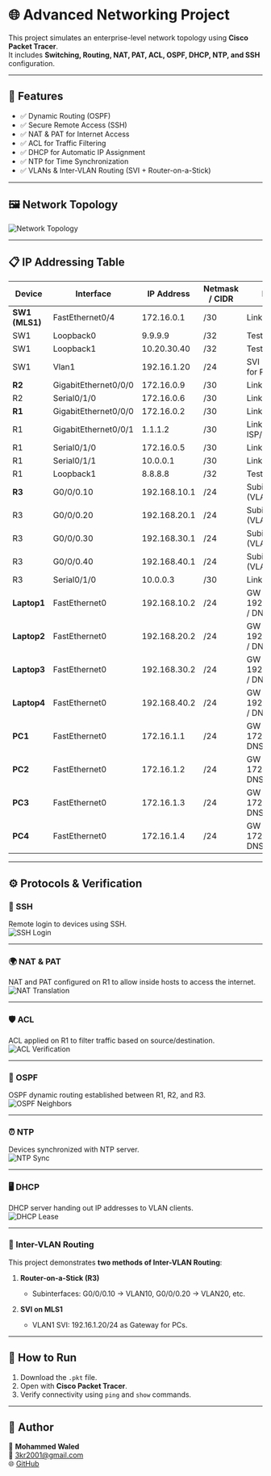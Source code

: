 # 🌐 Advanced Networking Project

This project simulates an enterprise-level network topology using **Cisco Packet Tracer**.  
It includes **Switching, Routing, NAT, PAT, ACL, OSPF, DHCP, NTP, and SSH** configuration.  

---

## 🔑 Features
- ✅ Dynamic Routing (OSPF)
- ✅ Secure Remote Access (SSH)
- ✅ NAT & PAT for Internet Access
- ✅ ACL for Traffic Filtering
- ✅ DHCP for Automatic IP Assignment
- ✅ NTP for Time Synchronization
- ✅ VLANs & Inter-VLAN Routing (SVI + Router-on-a-Stick)

---

## 🖼️ Network Topology
![Network Topology](./images/TOPOLOGY.PNG)

---

## 📋 IP Addressing Table

| Device | Interface              | IP Address     | Netmask / CIDR | Notes                              |
|--------|------------------------|----------------|----------------|-----------------------------------|
| **SW1 (MLS1)** | FastEthernet0/4      | 172.16.0.1     | /30            | Link to R1                        |
| SW1    | Loopback0              | 9.9.9.9        | /32            | Test / ID                         |
| SW1    | Loopback1              | 10.20.30.40    | /32            | Test / ID                         |
| SW1    | Vlan1                  | 192.16.1.20    | /24            | SVI (Gateway for PCs)             |
| **R2** | GigabitEthernet0/0/0   | 172.16.0.9     | /30            | Link to MLS1                      |
| R2     | Serial0/1/0            | 172.16.0.6     | /30            | Link to R1                        |
| **R1** | GigabitEthernet0/0/0   | 172.16.0.2     | /30            | Link to SW1                       |
| R1     | GigabitEthernet0/0/1   | 1.1.1.2        | /30            | Link to ISP/Outside               |
| R1     | Serial0/1/0            | 172.16.0.5     | /30            | Link to R2                        |
| R1     | Serial0/1/1            | 10.0.0.1       | /30            | Link to R3                        |
| R1     | Loopback1              | 8.8.8.8        | /32            | Test / DNS                        |
| **R3** | G0/0/0.10              | 192.168.10.1   | /24            | Subinterface (VLAN10)             |
| R3     | G0/0/0.20              | 192.168.20.1   | /24            | Subinterface (VLAN20)             |
| R3     | G0/0/0.30              | 192.168.30.1   | /24            | Subinterface (VLAN30)             |
| R3     | G0/0/0.40              | 192.168.40.1   | /24            | Subinterface (VLAN40)             |
| R3     | Serial0/1/0            | 10.0.0.3       | /30            | Link to R1                        |
| **Laptop1** | FastEthernet0        | 192.168.10.2   | /24            | GW 192.168.10.1 / DNS 8.8.8.8     |
| **Laptop2** | FastEthernet0        | 192.168.20.2   | /24            | GW 192.168.20.1 / DNS 8.8.8.8     |
| **Laptop3** | FastEthernet0        | 192.168.30.2   | /24            | GW 192.168.30.1 / DNS 8.8.8.8     |
| **Laptop4** | FastEthernet0        | 192.168.40.2   | /24            | GW 192.168.40.1 / DNS 8.8.8.8     |
| **PC1** | FastEthernet0          | 172.16.1.1     | /24            | GW 172.16.1.20 / DNS 8.8.8.8      |
| **PC2** | FastEthernet0          | 172.16.1.2     | /24            | GW 172.16.1.20 / DNS 8.8.8.8      |
| **PC3** | FastEthernet0          | 172.16.1.3     | /24            | GW 172.16.1.20 / DNS 8.8.8.8      |
| **PC4** | FastEthernet0          | 172.16.1.4     | /24            | GW 172.16.1.20 / DNS 8.8.8.8      |

---

## ⚙️ Protocols & Verification

### 🔐 SSH
Remote login to devices using SSH.  
![SSH Login](./images/SSH.PNG)

---

### 🌍 NAT & PAT
NAT and PAT configured on R1 to allow inside hosts to access the internet.  
![NAT Translation](./images/NAT.PNG)

---

### 🛡️ ACL
ACL applied on R1 to filter traffic based on source/destination.  
![ACL Verification](./images/ACL.PNG)

---

### 📡 OSPF
OSPF dynamic routing established between R1, R2, and R3.  
![OSPF Neighbors](./images/OSPF.PNG)

---

### ⏰ NTP
Devices synchronized with NTP server.  
![NTP Sync](./images/NTP.PNG)

---

### 🖥️ DHCP
DHCP server handing out IP addresses to VLAN clients.  
![DHCP Lease](./images/DHCP.PNG)

---

### 🔀 Inter-VLAN Routing
This project demonstrates **two methods of Inter-VLAN Routing**:

1. **Router-on-a-Stick (R3)**  
   - Subinterfaces: G0/0/0.10 → VLAN10, G0/0/0.20 → VLAN20, etc.  

2. **SVI on MLS1**  
   - VLAN1 SVI: 192.16.1.20/24 as Gateway for PCs.  

---

## 🚀 How to Run
1. Download the `.pkt` file.  
2. Open with **Cisco Packet Tracer**.  
3. Verify connectivity using `ping` and `show` commands.  

---

## 🔗 Author
👤 **Mohammed Waled**  
📧 [3kr2001@gmail.com](mailto:3kr2001@gmail.com)  
🌐 [GitHub](https://github.com/Mhmdghost)
